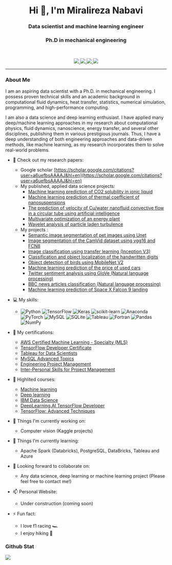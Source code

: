 <h1 align="center">Hi 👋, I'm Miralireza Nabavi</h1>
<h3 align="center">Data scientist and machine learning engineer</h3>
<h3 align="center">Ph.D in mechanical engineering</h3>

<br>

<p align="center">
   
   <a href="https://www.linkedin.com/in/alnbvy/">
      <img src="https://img.shields.io/badge/LinkedIn-alnbvy-informational?style=for-the-badge&labelColor=black&logo=linkedin&logoColor=0077b5&&color=0077b5"/>
  </a>
   
   <a href="mailto:nabavyalireza@gmail.com">
  <img src="https://img.shields.io/badge/Gmail-nabavyalireza@gmail.com-informational?style=for-the-badge&labelColor=black&logoColor=d14836&logo=gmail&color=d14836"/>
  </a> 
  
  <a href="https://mobile.twitter.com/malnbvy">
  <img src="https://img.shields.io/badge/Twitter-@malnbvy-informational?style=for-the-badge&labelColor=black&logo=twitter&logoColor=#1DA1F2&color=1da1f2">
  </a>
  
  <a href="https://scholar.google.com/citations?user=a6uefbsAAAAJ&hl=en">
  <img src="https://img.shields.io/badge/Google scholar-Miralireza Nabavi-informational?style=for-the-badge&labelColor=black&logo=GoogleScholar&logoColor=#1DA1F2&color=1da1f2">
  </a>
</p>


---

### About Me

I am an aspiring data scientist with a Ph.D. in mechanical engineering. I possess proven technical skills and an academic background in computational fluid dynamics, heat transfer, statistics, numerical simulation, programming, and high-performance computing.

I am also a data science and deep learning enthusiast. I have applied many deep/machine learning approaches in my research about computational physics, fluid dynamics, nanoscience, energy transfer, and several other disciplines, publishing them in various prestigious journals. Thus, I have a deep understanding of both engineering approaches and data-driven methods, like machine learning, as my research incorporates them to solve real-world problems.


- 📘 Check out my research papers:
   - Google scholar [https://scholar.google.com/citations?user=a6uefbsAAAAJ&hl=en](https://scholar.google.com/citations?user=a6uefbsAAAAJ&hl=en)
   - My published, applied data science projects:
     - [Machine learning prediction of CO2 solubility in ionic liquid](https://doi.org/10.1016/j.eti.2021.101484)
     - [Machine learning prediction of thermal coefficient of nanosuspensions](https://doi.org/10.1007/s13204-021-01949-7)
     - [The prediction of velocity of Cu/water nanofluid convective flow in a circular tube using artificial intelligence](https://doi.org/10.1016/j.icheatmasstransfer.2021.105373)
     - [Multivariate optimization of an energy plant](https://doi.org/10.1016/j.seta.2021.101419)
     - [Wavelet analysis of particle laden turbulence](https://doi.org/10.1103/PhysRevFluids.7.044305)
   - My projects : 
     - [Semantic image segmentation of pet images using Unet](https://github.com/alnbvy/OxfordPets_Unet)
     - [Image segmentation of the CamVid dataset using vgg16 and FCN8](https://github.com/alnbvy/VGG16_FCN8_CamVid)
     - [Image classification using transfer learning (Inception V3)](https://github.com/alnbvy/InceptionV3_transfer_learning)
     - [Classification and object localization of the handwritten digits](https://github.com/alnbvy/Handwritten_digitis_bounding_box)
     - [Object detection of birds using MobileNet V2](https://github.com/alnbvy/Caltech_Birds_Object_Detection)
     - [Machine learning prediction of the price of used cars](https://github.com/alnbvy/UsedCarPrice)
     - [Twitter sentiment analysis using GloVe (Natural language processing)](https://github.com/alnbvy/TwitterSentimentGloVe)
     - [BBC news articles classification (Natural language processing)](https://github.com/alnbvy/BBCNewsClassifier)
     - [Machine learning prediction of Space X Falcon 9 landing](https://github.com/alnbvy/SpaceX_ML_prediction)
- 💻 My skills:
   - ![Python](https://img.shields.io/badge/python-3670A0?style=flat&logo=python&logoColor=ffdd54) ![TensorFlow](https://img.shields.io/badge/TensorFlow-%23FF6F00.svg?style=flat&logo=TensorFlow&logoColor=white) ![Keras](https://img.shields.io/badge/Keras-%23D00000.svg?style=flat&logo=Keras&logoColor=white) ![scikit-learn](https://img.shields.io/badge/scikit--learn-%23F7931E.svg?style=flat&logo=scikit-learn&logoColor=white)  ![Anaconda](https://img.shields.io/badge/Anaconda-%2344A833.svg?style=flat&logo=anaconda&logoColor=white)  ![PyTorch](https://img.shields.io/badge/PyTorch-%23EE4C2C.svg?style=flat&logo=PyTorch&logoColor=white) ![MySQL](https://img.shields.io/badge/mysql-%2300f.svg?style=flat&logo=mysql&logoColor=white) 
 ![SQLite](https://img.shields.io/badge/sqlite-%2307405e.svg?style=flat&logo=sqlite&logoColor=white) ![Tableau](https://img.shields.io/badge/Tableau-%FFA07A.svg?style=flat&logo=Tableau&logoColor=white) ![Fortran](https://img.shields.io/badge/Fortran-3670A0?style=flat&logo=Fortran&logoColor=white)  ![Pandas](https://img.shields.io/badge/pandas-%23150458.svg?style=flat&logo=pandas&logoColor=white) ![NumPy](https://img.shields.io/badge/numpy-%23013243.svg?style=flat&logo=numpy&logoColor=white) 

- 📜 My certifications:
   - [AWS Certified Machine Learning - Specialty (MLS)](https://www.credly.com/badges/f77f5b7c-75be-439f-b711-b09527f50e4f/public_url) 
   - [TensorFlow Developer Certificate](https://www.credential.net/88c12194-60f1-456d-8752-02a2b9787da2#gs.8asftp)
   - [Tableau for Data Scientists](https://www.linkedin.com/learning/certificates/76b67d6a025991ce17093cf8f0252dc9f9f03c5d4021fedfbf8e353166dd471d?trk=share_certificate)
   - [MySQL Advanced Topics](https://www.linkedin.com/learning/certificates/7117a5aba7805efe46f36280e455c67c66b71dd31f2664f99b3822054fb80988?u=70944002)
   - [Engineering Project Management](https://github.com/alnbvy/alnbvy/blob/main/Pro%20EPICS%20Certificate%20Miralireza%20Nabavi%20Bavil%201.pdf)
   - [Inter-Personal Skills for Project Management](https://github.com/alnbvy/alnbvy/blob/main/Pro%20EPICS%20Certificate%20Miralireza%20Nabavi%20Bavil%202.pdf)

- 📖 Highlited courses:
   - [Machine learning](https://www.coursera.org/account/accomplishments/verify/5R9FMK7ML39P?utm_source=link&utm_medium=certificate&utm_content=cert_image&utm_campaign=sharing_cta&utm_product=course)
   - [Deep learning](https://www.coursera.org/account/accomplishments/specialization/4AT922UGGUFY?utm_source=link&utm_medium=certificate&utm_content=cert_image&utm_campaign=sharing_cta&utm_product=s12n)
   - [IBM Data Science](https://coursera.org/share/565032f5a0ba88a2dda7e1b7820cd44a)
   - [DeepLearning.AI TensorFlow Developer](https://coursera.org/share/8c0e7a4799c13e9b7b541625888b86f4)
   - [TensorFlow: Advanced Techniques](https://coursera.org/share/ba182f7dc584d703a6f08004fd8db53c)
   
- 🔭 Things I'm currently working on:
   - Computer vision (Kaggle projects)

- 🌱 Things I’m currently learning:
   - Apache Spark (Databricks), PostgreSQL, DataBricks, Tableau and Azure

- 👬 Looking forward to collaborate on:
   - Any data science, deep learning or machine learning project (Please feel free to contact me!)
   
- 📫 Personal Website:
   - Under construction (coming soon)
   
- ⚡ Fun fact:
   - I love f1 racing 🏎️
   - I enjoy hiking 🌴
   
### Github Stat

![](https://github-readme-stats.vercel.app/api?username=alnbvy&count_private=true&show_icons=true&count_private=true)
